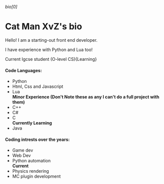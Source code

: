 <!DOCTYPE html>
<html lang="en">
<head>
    <meta charset="UTF-8">
    <meta name="viewport" content="width=device-width, initial-scale=1.0">
<i>bio[0]</i>
</head>
<body>
    <h1>Cat Man XvZ's bio</h1>
    <p>Hello! I am a starting-out front end developer.</p>
    <p>I have experience with Python and Lua too!</p>
    <p>Current Igcse student (O-level CS){Learning}</p>
    <h4>Code Languages:</h4>
    <ul>
        <li>Python</li>
        <li>Html, Css and Javascript</li>
        <li>Lua</li>
        <b>Minor Experience (Don't Note these as any I can't do a full project with them)</b>
        <li>C++</li>
        <li>C#</li>
        <li>C</li>
        <b>Currently Learning</b>
        <li>Java</li>
    </ul>
<h4>Coding intrests over the years:</h4>
    <ul>
        <li>Game dev</li>
        <li>Web Dev</li>
        <li>Python automation</li>
        <b>Current</b>
        <li>Physics rendering</li>
        <li>MC plugin development</li>
    </ul>
</body>
</html>
